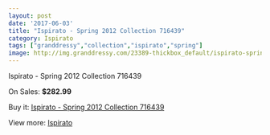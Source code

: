 ```yaml
---
layout: post
date: '2017-06-03'
title: "Ispirato - Spring 2012 Collection 716439"
category: Ispirato
tags: ["granddressy","collection","ispirato","spring"]
image: http://img.granddressy.com/23389-thickbox_default/ispirato-spring-2012-collection-716439.jpg
---
```

Ispirato - Spring 2012 Collection 716439

On Sales: **$282.99**
<a href="https://www.granddressy.com/en/ispirato/22333-ispirato-spring-2012-collection-716439.html"><amp-img layout="responsive" width="600" height="600" src="//img.granddressy.com/23389-thickbox_default/ispirato-spring-2012-collection-716439.jpg" alt="Ispirato - Spring 2012 Collection 716439 0" /></a>

Buy it: [Ispirato - Spring 2012 Collection 716439](https://www.granddressy.com/en/ispirato/22333-ispirato-spring-2012-collection-716439.html "Ispirato - Spring 2012 Collection 716439")

View more: [Ispirato](https://www.granddressy.com/en/496-ispirato "Ispirato")